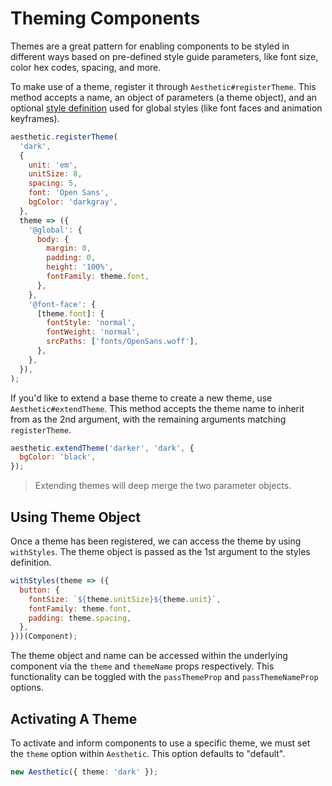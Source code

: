 # Theming Components

Themes are a great pattern for enabling components to be styled in different ways based on
pre-defined style guide parameters, like font size, color hex codes, spacing, and more.

To make use of a theme, register it through `Aesthetic#registerTheme`. This method accepts a name,
an object of parameters (a theme object), and an optional
[style definition](./style.md#style-definitions) used for global styles (like font faces and
animation keyframes).

```javascript
aesthetic.registerTheme(
  'dark',
  {
    unit: 'em',
    unitSize: 8,
    spacing: 5,
    font: 'Open Sans',
    bgColor: 'darkgray',
  },
  theme => ({
    '@global': {
      body: {
        margin: 0,
        padding: 0,
        height: '100%',
        fontFamily: theme.font,
      },
    },
    '@font-face': {
      [theme.font]: {
        fontStyle: 'normal',
        fontWeight: 'normal',
        srcPaths: ['fonts/OpenSans.woff'],
      },
    },
  }),
);
```

If you'd like to extend a base theme to create a new theme, use `Aesthetic#extendTheme`. This method
accepts the theme name to inherit from as the 2nd argument, with the remaining arguments matching
`registerTheme`.

```javascript
aesthetic.extendTheme('darker', 'dark', {
  bgColor: 'black',
});
```

> Extending themes will deep merge the two parameter objects.

## Using Theme Object

Once a theme has been registered, we can access the theme by using `withStyles`. The theme object is
passed as the 1st argument to the styles definition.

```javascript
withStyles(theme => ({
  button: {
    fontSize: `${theme.unitSize}${theme.unit}`,
    fontFamily: theme.font,
    padding: theme.spacing,
  },
}))(Component);
```

The theme object and name can be accessed within the underlying component via the `theme` and
`themeName` props respectively. This functionality can be toggled with the `passThemeProp` and
`passThemeNameProp` options.

## Activating A Theme

To activate and inform components to use a specific theme, we must set the `theme` option within
`Aesthetic`. This option defaults to "default".

```ts
new Aesthetic({ theme: 'dark' });
```
